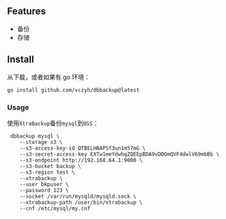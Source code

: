 ## Features

- 备份
- 存储


## Install

从[]()下载，或者如果有 go 环境： 

```
go install github.com/vczyh/dbbackup@latest
```

### Usage

使用`XtraBackup`备份`mysql`到`OSS`：

```
 dbbackup mysql \
    --storage s3 \
    --s3-access-key-id QTBELHBAPSf3un1m57mG \
    --s3-secret-access-key EXTw1meYdwhqZQEEpBDA9vDDOmQVF4dwlV69mbBb \
    --s3-endpoint http://192.168.64.1:9000 \
    --s3-bucket backup \
    --s3-region test \
    --xtrabackup \
    --user bkpuser \
    --password 123 \
    --socket /var/run/mysqld/mysqld.sock \
    --xtrabackup-path /user/bin/xtrabackup \
    --cnf /etc/mysql/my.cnf 
```